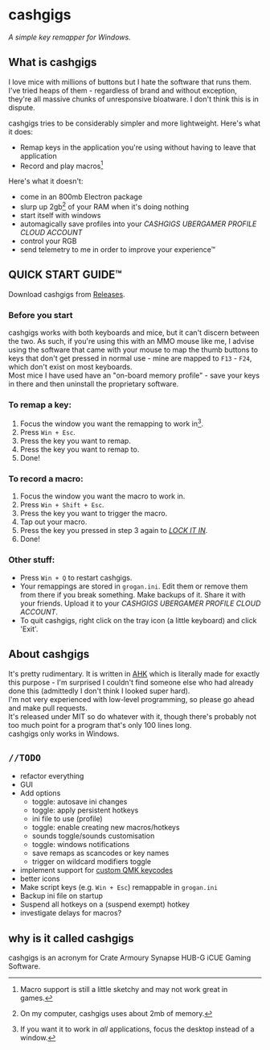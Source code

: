 # cashgigs
_A simple key remapper for Windows._

## What is cashgigs
I love mice with millions of buttons but I hate the software that runs them. I've tried heaps of them - regardless of brand and without exception, they're all massive chunks of unresponsive bloatware. I don't think this is in dispute.  

cashgigs tries to be considerably simpler and more lightweight. Here's what it does:
- Remap keys in the application you're using without having to leave that application
- Record and play macros[^1]

Here's what it doesn't:
- come in an 800mb Electron package
- slurp up 2gb[^2] of your RAM when it's doing nothing
- start itself with windows 
- automagically save profiles into your _CASHGIGS UBERGAMER PROFILE CLOUD ACCOUNT_
- control your RGB
- send telemetry to me in order to improve your experience™

## QUICK START GUIDE™
Download cashgigs from [Releases](https://github.com/jade-doggerel/cashgigs/releases).  
### Before you start
cashgigs works with both keyboards and mice, but it can't discern between the two. As such, if you're using this with an MMO mouse like me, I advise using the software that came with your mouse to map the thumb buttons to keys that don't get pressed in normal use - mine are mapped to `F13` - `F24`, which don't exist on most keyboards.  
Most mice I have used have an "on-board memory profile" - save your keys in there and then uninstall the proprietary software.
### To remap a key:
1. Focus the window you want the remapping to work in[^3].
2. Press `Win + Esc`.
3. Press the key you want to remap.
4. Press the key you want to remap to.
5. Done!

### To record a macro:
1. Focus the window you want the macro to work in.
2. Press `Win + Shift + Esc`.
3. Press the key you want to trigger the macro.
4. Tap out your macro.
5. Press the key you pressed in step 3 again to [_LOCK IT IN_](https://encrypted-tbn2.gstatic.com/images?q=tbn:ANd9GcQh-ShAviPoo1kkzEsn0QoKg7C4fFPqC-m3tzkaYxhNafV0Zut4).
6. Done!

### Other stuff:
- Press `Win + Q` to restart cashgigs.
- Your remappings are stored in `grogan.ini`. Edit them or remove them from there if you break something. Make backups of it. Share it with your friends. Upload it to your _CASHGIGS UBERGAMER PROFILE CLOUD ACCOUNT_.
- To quit cashgigs, right click on the tray icon (a little keyboard) and click 'Exit'.

## About cashgigs
It's pretty rudimentary. It is written in [AHK](https://www.autohotkey.com/docs/v2/) which is literally made for exactly this purpose - I'm surprised I couldn't find someone else who had already done this (admittedly I don't think I looked super hard).  
I'm not very experienced with low-level programming, so please go ahead and make pull requests.  
It's released under MIT so do whatever with it, though there's probably not too much point for a program that's only 100 lines long.  
cashgigs only works in Windows.

## `//TODO`
- refactor everything
- GUI
- Add options
  - toggle: autosave ini changes
  - toggle: apply persistent hotkeys 
  - ini file to use (profile)
  - toggle: enable creating new macros/hotkeys 
  - sounds toggle/sounds customisation 
  - toggle: windows notifications
  - save remaps as scancodes or key names 
  - trigger on wildcard modifiers toggle
- implement support for [custom QMK keycodes](https://github.com/qmk/qmk_firmware/blob/master/docs/feature_programmable_button.md)
- better icons
- Make script keys (e.g. `Win + Esc`) remappable in `grogan.ini`
- Backup ini file on startup
- Suspend all hotkeys on a (suspend exempt) hotkey
- investigate delays for macros?

## why is it called cashgigs
cashgigs is an acronym for Crate Armoury Synapse HUB-G iCUE Gaming Software.

[^1]: Macro support is still a little sketchy and may not work great in games.
[^2]: On my computer, cashgigs uses about 2mb of memory.
[^3]: If you want it to work in _all_ applications, focus the desktop instead of a window.  